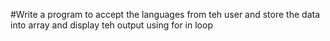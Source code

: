#Write a program to accept the languages from teh user and store the data into array 
and display teh output using for in loop
